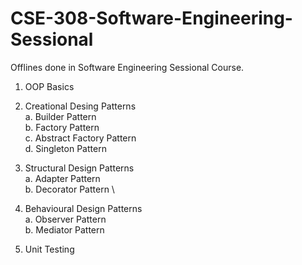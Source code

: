 # CSE-308-Software-Engineering-Sessional

Offlines done in Software Engineering Sessional Course.

1. OOP Basics

2. Creational Desing Patterns \
  a. Builder Pattern \
  b. Factory Pattern \
  c. Abstract Factory Pattern \
  d. Singleton Pattern 

3. Structural Design Patterns \
  a. Adapter Pattern \
  b. Decorator Pattern \

4. Behavioural Design Patterns \
  a. Observer Pattern \
  b. Mediator Pattern
  
5. Unit Testing
